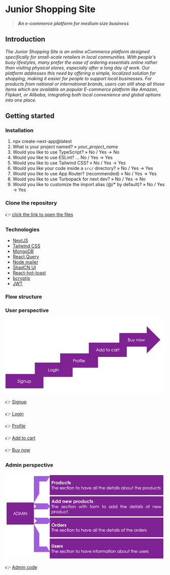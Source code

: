 # Junior Shopping Site

> **_An e-commerce platform for medium size business_**

## Introduction

_The Junior Shopping Site is an online eCommerce platform designed specifically for small-scale retailers in local communities. With people's busy lifestyles, many prefer the ease of ordering essentials online rather than visiting physical stores, especially after a long day of work. Our platform addresses this need by offering a simple, localized solution for shopping, making it easier for people to support local businesses. For products from national or international brands, users can still shop all those items which are available on popular E-commerce platform like Amazon, Flipkart, or Alibaba, integrating both local convenience and global options into one place._

## Getting started

### Installation

1. npx create-next-app@latest
2. What is your project named? » _your_project_name_
3. Would you like to use TypeScript? » No / Yes -> No
4. Would you like to use ESLint? ... No / Yes -> Yes
5. Would you like to use Tailwind CSS? » No / Yes -> Yes
6. Would you like your code inside a `src/` directory? » No / Yes -> Yes
7. Would you like to use App Router? (recommended) » No / Yes -> Yes
8. Would you like to use Turbopack for next dev? » No / Yes -> No
9. Would you like to customize the import alias (@/\* by default)? » No / Yes -> Yes

### Clone the repository

👉 [click the link to open the files](https://github.com/pankajkoree/react/tree/main/NextJS/45ecommerce)

### Technologies

- [NextJS](https://nextjs.org/docs)
- [Tailwind CSS](https://tailwindcss.com/docs/installation)
- [MongoDB](https://www.mongodb.com/)
- [React Query](https://tanstack.com/)
- [Node mailer](https://nodemailer.com/)
- [ShadCN UI](https://ui.shadcn.com/)
- [React-hot-toast](https://react-hot-toast.com/)
- [bcryptjs](https://www.npmjs.com/package/bcryptjs)
- [JWT](https://www.npmjs.com/package/jsonwebtoken)

### Flow structure

### User perspective

![alt text](image.png)

👉 [Signup](https://github.com/pankajkoree/react/tree/main/NextJS/45ecommerce/src/app/signup)

👉 [Login](https://github.com/pankajkoree/react/tree/main/NextJS/45ecommerce/src/app/login)

👉 [Profile](https://github.com/pankajkoree/react/tree/main/NextJS/45ecommerce/src/app/profile/%5B...profile%5D)

👉 [Add to cart](https://github.com/pankajkoree/react/tree/main/NextJS/45ecommerce/src/app/carts)

👉 [Buy now](https://github.com/pankajkoree/react/tree/main/NextJS/45ecommerce/src/app/buyNow)

### Admin perspective

![alt text](image-1.png)

👉 [Admin code](https://github.com/pankajkoree/react/blob/main/NextJS/45ecommerce/src/app/admin/page.jsx)
